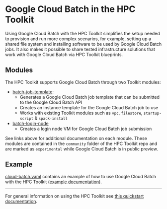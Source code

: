 # Google Cloud Batch in the HPC Toolkit

Using Google Cloud Batch with the HPC Toolkit simplifies the setup needed to
provision and run more complex scenarios, for example, setting up a shared file
system and installing software to be used by Google Cloud Batch jobs. It also
makes it possible to share tested infrastructure solutions that work with Google
Cloud Batch via HPC Toolkit blueprints.

## Modules

The HPC Toolkit supports Google Cloud Batch through two Toolkit modules:

- [batch-job-template](../modules/scheduler/batch-job-template/README.md):
  - Generates a Google Cloud Batch job template that can be submitted to the
    Google Cloud Batch API
  - Creates an instance template for the Google Cloud Batch job to use
  - Works with existing Toolkit modules such as `vpc`, `filestore`,
    `startup-script` & `spack-install`
- [batch-login-node](../modules/scheduler/batch-login-node/README.md)
  - Creates a login node VM for Google Cloud Batch job submission

See links above for additional documentation on each module. These modules are
contained in the `community` folder of the HPC Toolkit repo and are marked as
`experimental` while Google Cloud Batch is in public preview.

## Example

[cloud-batch.yaml](../examples/cloud-batch.yaml) contains an example
of how to use Google Cloud Batch with the HPC Toolkit
([example documentation](../examples/README.md#cloud-batchyaml--)).

---

For general information on using the HPC Toolkit see
[this quickstart documentation](../README.md#quickstart).
